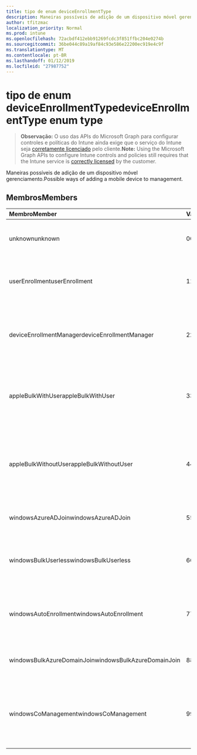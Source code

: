 ```yaml
---
title: tipo de enum deviceEnrollmentType
description: Maneiras possíveis de adição de um dispositivo móvel gerenciamento.
author: tfitzmac
localization_priority: Normal
ms.prod: intune
ms.openlocfilehash: 72acbdf412ebb91269fcdc3f851ffbc204e0274b
ms.sourcegitcommit: 36be044c89a19af84c93e586e22200ec919e4c9f
ms.translationtype: MT
ms.contentlocale: pt-BR
ms.lasthandoff: 01/12/2019
ms.locfileid: "27987752"
---
```

# <a name="deviceenrollmenttype-enum-type"></a><span data-ttu-id="473b9-103">tipo de enum deviceEnrollmentType</span><span class="sxs-lookup"><span data-stu-id="473b9-103">deviceEnrollmentType enum type</span></span>

> <span data-ttu-id="473b9-104">**Observação:** O uso das APIs do Microsoft Graph para configurar controles e políticas do Intune ainda exige que o serviço do Intune seja [corretamente licenciado](https://go.microsoft.com/fwlink/?linkid=839381) pelo cliente.</span><span class="sxs-lookup"><span data-stu-id="473b9-104">**Note:** Using the Microsoft Graph APIs to configure Intune controls and policies still requires that the Intune service is [correctly licensed](https://go.microsoft.com/fwlink/?linkid=839381) by the customer.</span></span>

<span data-ttu-id="473b9-105">Maneiras possíveis de adição de um dispositivo móvel gerenciamento.</span><span class="sxs-lookup"><span data-stu-id="473b9-105">Possible ways of adding a mobile device to management.</span></span>

## <a name="members"></a><span data-ttu-id="473b9-106">Membros</span><span class="sxs-lookup"><span data-stu-id="473b9-106">Members</span></span>
|<span data-ttu-id="473b9-107">Membro</span><span class="sxs-lookup"><span data-stu-id="473b9-107">Member</span></span>|<span data-ttu-id="473b9-108">Valor</span><span class="sxs-lookup"><span data-stu-id="473b9-108">Value</span></span>|<span data-ttu-id="473b9-109">Descrição</span><span class="sxs-lookup"><span data-stu-id="473b9-109">Description</span></span>|
|:---|:---|:---|
|<span data-ttu-id="473b9-110">unknown</span><span class="sxs-lookup"><span data-stu-id="473b9-110">unknown</span></span>|<span data-ttu-id="473b9-111">0</span><span class="sxs-lookup"><span data-stu-id="473b9-111">0</span></span>|<span data-ttu-id="473b9-112">O valor padrão, tipo de registro não foi coletado.</span><span class="sxs-lookup"><span data-stu-id="473b9-112">Default value, enrollment type was not collected.</span></span>|
|<span data-ttu-id="473b9-113">userEnrollment</span><span class="sxs-lookup"><span data-stu-id="473b9-113">userEnrollment</span></span>|<span data-ttu-id="473b9-114">1</span><span class="sxs-lookup"><span data-stu-id="473b9-114">1</span></span>|<span data-ttu-id="473b9-115">Inscrição do orientado por usuário por meio do canal BYOD.</span><span class="sxs-lookup"><span data-stu-id="473b9-115">User driven enrollment through BYOD channel.</span></span>|
|<span data-ttu-id="473b9-116">deviceEnrollmentManager</span><span class="sxs-lookup"><span data-stu-id="473b9-116">deviceEnrollmentManager</span></span>|<span data-ttu-id="473b9-117">2</span><span class="sxs-lookup"><span data-stu-id="473b9-117">2</span></span>|<span data-ttu-id="473b9-118">Inscrição do usuário com uma conta de Gerenciador de inscrição do dispositivo.</span><span class="sxs-lookup"><span data-stu-id="473b9-118">User enrollment with a device enrollment manager account.</span></span>|
|<span data-ttu-id="473b9-119">appleBulkWithUser</span><span class="sxs-lookup"><span data-stu-id="473b9-119">appleBulkWithUser</span></span>|<span data-ttu-id="473b9-120">3</span><span class="sxs-lookup"><span data-stu-id="473b9-120">3</span></span>|<span data-ttu-id="473b9-121">Inscrição do Apple em massa com o desafio de usuário (DEP, Apple configurador).</span><span class="sxs-lookup"><span data-stu-id="473b9-121">Apple bulk enrollment with user challenge (DEP, Apple Configurator).</span></span>|
|<span data-ttu-id="473b9-122">appleBulkWithoutUser</span><span class="sxs-lookup"><span data-stu-id="473b9-122">appleBulkWithoutUser</span></span>|<span data-ttu-id="473b9-123">4</span><span class="sxs-lookup"><span data-stu-id="473b9-123">4</span></span>|<span data-ttu-id="473b9-124">Inscrição do Apple em massa sem o desafio de usuário (DEP, Apple configurador, Mobile Config).</span><span class="sxs-lookup"><span data-stu-id="473b9-124">Apple bulk enrollment without user challenge (DEP, Apple Configurator, Mobile Config).</span></span>|
|<span data-ttu-id="473b9-125">windowsAzureADJoin</span><span class="sxs-lookup"><span data-stu-id="473b9-125">windowsAzureADJoin</span></span>|<span data-ttu-id="473b9-126">5</span><span class="sxs-lookup"><span data-stu-id="473b9-126">5</span></span>|<span data-ttu-id="473b9-127">Windows Azure AD de 10 ingressam.</span><span class="sxs-lookup"><span data-stu-id="473b9-127">Windows 10 Azure AD Join.</span></span>|
|<span data-ttu-id="473b9-128">windowsBulkUserless</span><span class="sxs-lookup"><span data-stu-id="473b9-128">windowsBulkUserless</span></span>|<span data-ttu-id="473b9-129">6</span><span class="sxs-lookup"><span data-stu-id="473b9-129">6</span></span>|<span data-ttu-id="473b9-130">Inscrição em massa de 10 Windows por meio de ICD com certificado.</span><span class="sxs-lookup"><span data-stu-id="473b9-130">Windows 10 Bulk enrollment through ICD with certificate.</span></span>|
|<span data-ttu-id="473b9-131">windowsAutoEnrollment</span><span class="sxs-lookup"><span data-stu-id="473b9-131">windowsAutoEnrollment</span></span>|<span data-ttu-id="473b9-132">7</span><span class="sxs-lookup"><span data-stu-id="473b9-132">7</span></span>|<span data-ttu-id="473b9-133">Inscrição automática do Windows 10.</span><span class="sxs-lookup"><span data-stu-id="473b9-133">Windows 10 automatic enrollment.</span></span> <span data-ttu-id="473b9-134">(Adicionar a conta do trabalho)</span><span class="sxs-lookup"><span data-stu-id="473b9-134">(Add work account)</span></span>|
|<span data-ttu-id="473b9-135">windowsBulkAzureDomainJoin</span><span class="sxs-lookup"><span data-stu-id="473b9-135">windowsBulkAzureDomainJoin</span></span>|<span data-ttu-id="473b9-136">8</span><span class="sxs-lookup"><span data-stu-id="473b9-136">8</span></span>|<span data-ttu-id="473b9-137">Windows 10 em massa ingressar do Windows Azure AD.</span><span class="sxs-lookup"><span data-stu-id="473b9-137">Windows 10 bulk Azure AD Join.</span></span>|
|<span data-ttu-id="473b9-138">windowsCoManagement</span><span class="sxs-lookup"><span data-stu-id="473b9-138">windowsCoManagement</span></span>|<span data-ttu-id="473b9-139">9</span><span class="sxs-lookup"><span data-stu-id="473b9-139">9</span></span>|<span data-ttu-id="473b9-140">Gerenciamento de colegas Windows 10 acionado por piloto automático ou a diretiva de grupo.</span><span class="sxs-lookup"><span data-stu-id="473b9-140">Windows 10 co-management triggered by AutoPilot or Group Policy.</span></span>|



